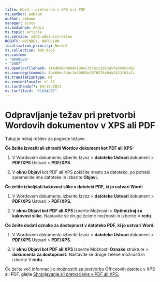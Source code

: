 ```yaml
---
title: Word – pretvorba v XPS ali PDF
ms.author: pebaum
author: pebaum
manager: scotv
ms.audience: Admin
ms.topic: article
ms.service: o365-administration
ROBOTS: NOINDEX, NOFOLLOW
localization_priority: Normal
ms.collection: Adm_O365
ms.custom:
- "9000586"
- "2687"
ms.openlocfilehash: 1fe4b99b480de199e531cec22015a5fe00453d82
ms.sourcegitcommit: 8bc60ec34bc1e40685e3976576e04a2623f63a7c
ms.translationtype: MT
ms.contentlocale: sl-SI
ms.lasthandoff: 04/15/2021
ms.locfileid: "51834207"
---
```

# <a name="resolve-issues-converting-a-word-document-to-xps-or-pdf"></a>Odpravljanje težav pri pretvorbi Wordovih dokumentov v XPS ali PDF

Tukaj je nekaj rešitev za pogoste težave. 

**Če želite izvoziti ali shraniti Wordov dokument kot PDF ali XPS:**

1. V Wordovem dokumentu izberite Izvoz  >  **datoteke Ustvari** dokument  >  **PDF/XPS** Ustvari  >  **PDF/XPS.**

2. V **oknu Objavi** kot PDF ali XPS poiščite mesto za datoteko, po potrebi spremenite ime datoteke in izberite **Objavi.**

**Če želite izboljšati kakovost slike v datoteki PDF, ki jo ustvari Word:**

1. V Wordovem dokumentu izberite Izvoz  >  **datoteke Ustvari** dokument  >  **PDF/XPS** Ustvari  >  **PDF/XPS.**

2. V **oknu Objavi kot PDF ali XPS** izberite Možnosti   >  **Optimiziraj za kakovost slike.** Nastavite še druge želene možnosti in izberite V **redu**. 

**Če želite dodati oznake za dostopnost v datoteko PDF, ki jo ustvari Word:**
 
1. V Wordovem dokumentu izberite Izvoz  >  **datoteke Ustvari** dokument  >  **PDF/XPS** Ustvari  >  **PDF/XPS.**

2. V **oknu Objavi kot PDF ali XPS** izberite Možnosti **Oznake** strukture  >  **dokumenta za dostopnost.** Nastavite še druge želene možnosti in izberite V **redu**.

Če želite več informacij o možnostih za pretvorbo Officeovih datotek v XPS ali PDF, glejte [Shranjevanje ali pretvarjanje v PDF ali XPS.](https://support.office.com/article/d85416c5-7d77-4fd6-a216-6f4bf7c7c110)